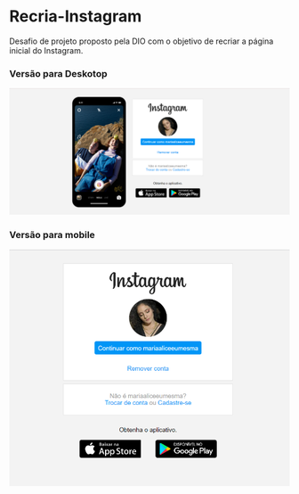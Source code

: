 # Recria-Instagram
Desafio de projeto proposto pela DIO com o objetivo de recriar a página inicial do Instagram.
### Versão para Deskotop

![Versão para desktop](pc.png)

### Versão para mobile

![Versão para mobile](mobile.png)
